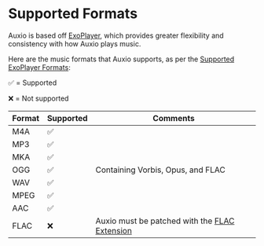 # Supported Formats

Auxio is based off [ExoPlayer](https://exoplayer.dev/), which provides greater flexibility and consistency with how Auxio plays music.

Here are the music formats that Auxio supports, as per the [Supported ExoPlayer Formats](https://exoplayer.dev/supported-formats.html):

✅ = Supported

❌ = Not supported

| Format | Supported | Comments |
|--------|-----------|-----------
| M4A    | ✅ | |
| MP3    | ✅ | |
| MKA    | ✅ | |
| OGG    | ✅ | Containing Vorbis, Opus, and FLAC |
| WAV    | ✅ |  |
| MPEG   | ✅ | |
| AAC    | ✅ | |
| FLAC   | ❌ | Auxio must be patched with the [FLAC Extension](https://github.com/google/ExoPlayer/tree/release-v2/extensions/flac) |
